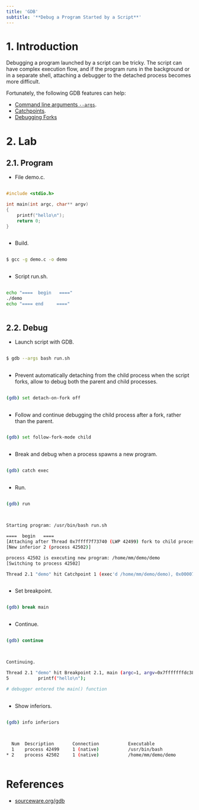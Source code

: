 ```yaml
---
title: 'GDB'
subtitle: '**Debug a Program Started by a Script**'
---
```



# 1. Introduction
Debugging a program launched by a script can be tricky. The script can have complex execution flow, and if the program runs in the background or in a separate shell, attaching a debugger to the detached process becomes more difficult.

Fortunately, the following GDB features can help:

- [Command line arguments `--args`](https://sourceware.org/gdb/current/onlinedocs/gdb.html/Mode-Options.html#Mode-Options).
- [Catchpoints](https://sourceware.org/gdb/current/onlinedocs/gdb.html/Set-Catchpoints.html).
- [Debugging Forks](https://sourceware.org/gdb/current/onlinedocs/gdb.html/Forks.html)


# 2. Lab
## 2.1. Program
- File demo.c.
```c
  
#include <stdio.h>

int main(int argc, char** argv)
{
    printf("hello\n");
    return 0;
}
  
```

- Build.
```sh
  
$ gcc -g demo.c -o demo
  
```

- Script run.sh.
```sh
  
echo "====  begin   ===="
./demo
echo "==== end     ===="
  
```


## 2.2. Debug
- Launch script with GDB.
```sh
  
$ gdb --args bash run.sh
  
```

- Prevent automatically detaching from the child process when the script forks, allow to debug both the parent and child processes.
```sh
  
(gdb) set detach-on-fork off
  
```

- Follow and continue debugging the child process after a fork, rather than the parent.
```sh
  
(gdb) set follow-fork-mode child
  
```

- Break and debug when a process spawns a new program.
```sh
  
(gdb) catch exec
  
```

- Run.
```sh
  
(gdb) run
  
```

```sh
  
Starting program: /usr/bin/bash run.sh

====  begin   ====
[Attaching after Thread 0x7ffff7f73740 (LWP 42499) fork to child process 42502]
[New inferior 2 (process 42502)]

process 42502 is executing new program: /home/mm/demo/demo
[Switching to process 42502]

Thread 2.1 "demo" hit Catchpoint 1 (exec'd /home/mm/demo/demo), 0x00007ffff7fe4540 in ?? () from /lib64/ld-linux-x86-64.so.2
  
```

- Set breakpoint.
```sh
  
(gdb) break main
  
```

- Continue.
```sh
  
(gdb) continue
  
```

```sh
  
Continuing.

Thread 2.1 "demo" hit Breakpoint 2.1, main (argc=1, argv=0x7fffffffdc38) at demo.c:5
5           printf("hello\n");

# debugger entered the main() function
  
```

- Show inferiors.
```sh
  
(gdb) info inferiors
  
```

```sh
  
  Num  Description       Connection           Executable        
  1    process 42499     1 (native)           /usr/bin/bash     
* 2    process 42502     1 (native)           /home/mm/demo/demo
  
```


# References
- [sourceware.org/gdb](https://sourceware.org/gdb)
